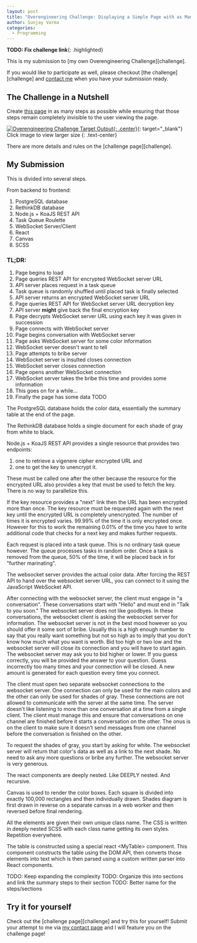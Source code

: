 ```yaml
---
layout: post
title: "Overengineering Challenge: Displaying a Simple Page with as Many Steps as Possible (Submission)"
author: Sunjay Varma
categories:
  - Programming
---
```


**TODO: Fix challenge link**{: .highlighted}

This is my submission to [my own Overengineering Challenge][challenge].

If you would like to participate as well, please checkout
[the challenge][challenge] and [contact me][contact] when you
have your submission ready.

[contact]: /contact

## The Challenge in a Nutshell

Create [this page][challenge-target] in as many steps as possible while
ensuring that those steps remain completely invisible to the user viewing
the page.

[![Overengineering Challenge Target Output][challenge-target-thumb]{: .center}][challenge-target-large]{: target="_blank"}
Click image to view larger size
{: .text-center}

There are more details and rules on the [challenge page][challenge].

## My Submission

This is divided into several steps.

From backend to frontend:

1. PostgreSQL database
2. RethinkDB database
3. Node.js + KoaJS REST API
4. Task Queue Roulette
5. WebSocket Server/Client
8. React
9. Canvas
10. SCSS

### TL;DR:

1. Page begins to load
2. Page queries REST API for encrypted WebSocket server URL
3. API server places request in a task queue
4. Task queue is randomly shuffled until placed task is finally selected
5. API server returns an encrypted WebSocket server URL
6. Page queries REST API for WebSocket server URL decryption key
7. API server **might** give back the final encryption key
8. Page decrypts WebSocket server URL using each key it was given in succession
9. Page connects with WebSocket server
10. Page begins conversation with WebSocket server
11. Page asks WebSocket server for some color information
12. WebSocket server doesn't want to tell
13. Page attempts to bribe server
14. WebSocket server is insulted closes connection
15. WebSocket server closes connection
16. Page opens another WebSocket connection
17. WebSocket server takes the bribe this time and provides some information
18. This goes on for a while...
19. Finally the page has some data
TODO

The PostgreSQL database holds the color data, essentially the summary table at the end of the page.

The RethinkDB database holds a single document for each shade of gray from white to black.

Node.js + KoaJS REST API provides a single resource that provides two endpoints:

1. one to retrieve a vigenere cipher encrypted URL and
2. one to get the key to unencrypt it.

These must be called one after the other because the resource for the encrypted URL also provides a key that must be used to fetch the key. There is no way to parallelize this.

If the key resource provides a "next" link then the URL has been encrypted more than once. The key resource must be requested again with the next key until the encrypted URL is completely unencrypted. The number of times it is encrypted varies. 99.99% of the time it is only encrypted once. However for this to work the remaining 0.01% of the time you have to write additional code that checks for a next key and makes further requests.

Each request is placed into a task queue. This is no ordinary task queue however. The queue processes tasks in random order. Once a task is removed from the queue, 50% of the time, it will be placed back in for "further marinating".

The websocket server provides the actual color data. After forcing the
REST API to hand over the websocket server URL, you can connect to it
using the JavaScript WebSocket API.

After connecting with the websocket server, the client must engage in
"a conversation". These conversations start with "Hello" and must end in
"Talk to you soon." The websocket server does not like goodbyes. In these
conversations, the websocket client is asking the websocket server for information. The websocket server is not in the best mood however so you should offer it some sort of bribe. Usually this is a high enough number
to say that you really want something but not so high as to imply that you
don't know how much what you want is worth. Bid too high or two low and
the websocket server will close its connection and you will have to start
again. The websocket server may ask you to bid higher or lower. If you guess
correctly, you will be provided the answer to your question. Guess incorrectly too many times and your connection will be closed. A new amount is generated for each question every time you connect.

The client must open two separate websocket connections to the websocket
server. One connection can only be used for the main colors and the other
can only be used for shades of gray. These connections are not allowed to
communicate with the server at the same time. The server doesn't like
listening to more than one conversation at a time from a single client. The
client must manage this and ensure that conversations on one channel are finished before it starts a conversation on the other.
The onus is on the client to make sure it doesn't send messages from one channel before the conversation is finished on the other.

To request the shades of gray, you start by asking for white. The websocket
server will return that color's data as well as a link to the next shade. No need to ask any more questions or bribe any further. The websocket
server is very generous.

The react components are deeply nested. Like DEEPLY nested. And recursive.

Canvas is used to render the color boxes. Each square is divided into exactly 100,000 rectangles and then individually drawn. Shades diagram is
first drawn in reverse on a separate canvas in a web worker and then reversed before final rendering.

All the elements are given their own unique class name. The CSS is written
in deeply nested SCSS with each class name getting its own styles. Repetition everywhere.

The table is constructed using a special react &lt;MyTable&gt; component.
This component constructs the table using the DOM API, then converts those
elements into text which is then parsed using a custom written parser into
React components.

TODO: Keep expanding the complexity
TODO: Organize this into sections and link the summary steps to their section
TODO: Better name for the steps/sections

## Try it for yourself
Check out the [challenge page][challenge] and try this for yourself!
Submit your attempt to me via [my contact page][contact] and I will feature
you on the challenge page!

[contact]: /contact
[challenge-target]: /assets/posts/overengineering-challenge/output.html
[challenge-target-thumb]: /assets/posts/overengineering-challenge/overengineering-challenge_thumb.png
[challenge-target-large]: /assets/posts/overengineering-challenge/overengineering-challenge.png

